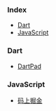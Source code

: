 ### Index

* [Dart](#dart)
* [JavaScript](#javascript)


### Dart

* [DartPad](https://dartpad.cn)


### JavaScript

* [码上掘金](https://code.juejin.cn/)

